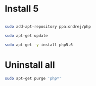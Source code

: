 # Install 5

```bash

sudo add-apt-repository ppa:ondrej/php

sudo apt-get update

sudo apt-get -y install php5.6

```


# Uninstall all


```bash
sudo apt-get purge 'php*'

```


